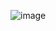 ![image](https://user-images.githubusercontent.com/90986300/210247100-18745890-a70e-4171-9be6-ca7c0001fbec.png)
